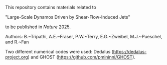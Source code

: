 This repository contains materials related to

"Large-Scale Dynamos Driven by Shear-Flow-Induced Jets"

to be published in _Nature_ 2025.

Authors: B.~Tripathi, A.E.~Fraser, P.W.~Terry, E.G.~Zweibel, M.J.~Pueschel, and R.~Fan

Two different numerical codes were used: Dedalus (https://dedalus-project.org) and GHOST (https://github.com/pmininni/GHOST).
